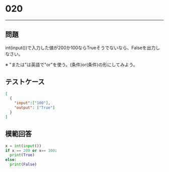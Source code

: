 
# 020

---

## 問題

int(input())で入力した値が200か100ならTrueそうでないなら、Falseを出力しなさい。

※ "または"は英語で"or"を使う。(条件)or(条件)の形にしてみよう。
## テストケース

```json
[
  {
    "input":["100"],
    "output": ["True"]
  }
]
```

## 模範回答

```python
x = int(input())
if x == 200 or x== 100:
  print(True)
else:
  print(False)
```
